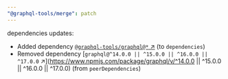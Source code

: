 ```yaml
---
"@graphql-tools/merge": patch
---
```


dependencies updates: 

- Added dependency [`@graphql-tools/graphql@*` ↗︎](https://www.npmjs.com/package/@graphql-tools/graphql/v/*) (to `dependencies`)
- Removed dependency [`graphql@^14.0.0 || ^15.0.0 || ^16.0.0 || ^17.0.0` ↗︎](https://www.npmjs.com/package/graphql/v/^14.0.0 || ^15.0.0 || ^16.0.0 || ^17.0.0) (from `peerDependencies`)
